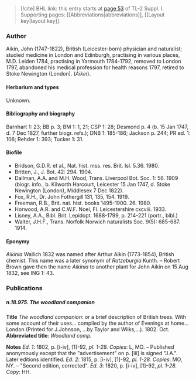 > [!cite] BHL link: this entry starts at [page 53](https://www.biodiversitylibrary.org/item/103858#page/65/mode/1up) of TL-2 Suppl. I.
> Supporting pages: [[Abbreviations|abbreviations]], [[Layout key|layout key]].

### Author

Aikin, John (1747-1822), British (Leicester-born) physician and naturalist; studied medicine in London and Edinburgh, practising in various places, M.D. Leiden 1784, practising in Yarmouth 1784-1792, removed to London 1797, abandoned his medical profession for health reasons 1797, retired to Stoke Newington (London). (*Aikin*).

#### Herbarium and types

Unknown.

#### Bibliography and biography

Barnhart 1: 23; BB p. 3; BM 1: 1, 21; CSP 1: 28; Desmond p. 4 (b. 15 Jan 1747, d. 7 Dec 1827, further biogr. refs.); DNB 1: 185-186; Jackson p. 244; PR ed. 1: 106; Rehder 1: 393; Tucker 1: 31.

#### Biofile

- Bridson, G.D.R. et al., Nat. hist. mss. res. Brit. Isl. 5.36. 1980.
- Britten, J., J. Bot. 42: 294. 1904.
- Dallman, A.A. and M.H. Wood, Trans. Liverpool Bot. Soc. 1: 56. 1909 (biogr. info., b. Kilworth Harcourt, Leicester 15 Jan 1747, d. Stoke Newington (London), Middlesex 7 Dec 1822).
- Fox, R.H., Dr. John Fothergill 131, 135, 154. 1919.
- Freeman, R.B., Brit. nat. hist. books 1495-1900. 26. 1980.
- Horwood, A.R. and C.W.F. Noel, Fl. Leicestershire cxcviii. 1933.
- Lisney, A.A., Bibl. Brit. Lepidopt. 1688-1799, p. 214-221 (portr., bibl.)
- Walter, J.H.F., Trans. Norfolk Norwich naturalists Soc. 9(5): 685-687. 1914.

#### Eponymy

*Aikinia* Wallich 1832 was named after Arthur Aikin (1773-1854), British chemist. This name was a later synonym of *Ratzeburgia* Kunth. – Robert Brown gave then the name *Aikinia* to another plant for John Aikin on 15 Aug 1832, see ING 1: 43.

### Publications

##### n.18.975. The woodland companion

**Title**
*The woodland companion*: or a brief description of British trees. With some account of their uses... compiled by the author of Evenings at home... London (Printed for J.Johnson, ...by Taylor and Wilks,...). 1802. Oct.
**Abbreviated title**: *Woodland comp.*

**Notes**
*Ed. 1*: 1802, p. \[i-iv\], \[1\]-92, *pl. 1-28. Copies*: L, MO. – Published anonymously except that the "advertisement" on p. \[iii\] is signed "J.A.". Later editions identified.
*Ed. 2*: 1815, p. \[i-iv\], \[1\]-92, *pl. 1-28. Copies*: MO, NY. – "Second edition, corrected".
*Ed. 3*: 1820, p. \[i-iv\], \[1\]-92, *pl. 1-28. Copy*: HH.

